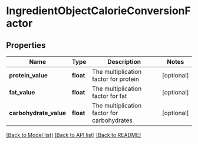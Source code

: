 # IngredientObjectCalorieConversionFactor

## Properties
Name | Type | Description | Notes
------------ | ------------- | ------------- | -------------
**protein_value** | **float** | The multiplication factor for protein | [optional] 
**fat_value** | **float** | The multiplication factor for fat | [optional] 
**carbohydrate_value** | **float** | The multiplication factor for carbohydrates | [optional] 

[[Back to Model list]](../../README.md#documentation-for-models) [[Back to API list]](../../README.md#documentation-for-api-endpoints) [[Back to README]](../../README.md)

